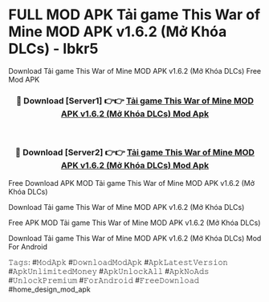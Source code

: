 # FULL MOD APK Tải game This War of Mine MOD APK v1.6.2 (Mở Khóa DLCs) - lbkr5
Download Tải game This War of Mine MOD APK v1.6.2 (Mở Khóa DLCs) Free Mod APK

<div align="center">
<h3>🔴 Download [Server1] 👉👉 <a href="https://apk-comot.site?title=Tải_game_This_War_of_Mine_MOD_APK_v1.6.2_(Mở_Khóa_DLCs)">Tải game This War of Mine MOD APK v1.6.2 (Mở Khóa DLCs) Mod Apk</a></h3><br>

<h3>🔴 Download [Server2] 👉👉 <a href="https://apk-comot.site?title=Tải_game_This_War_of_Mine_MOD_APK_v1.6.2_(Mở_Khóa_DLCs)">Tải game This War of Mine MOD APK v1.6.2 (Mở Khóa DLCs) Mod Apk</a></h3>
</div>


Free Download APK MOD Tải game This War of Mine MOD APK v1.6.2 (Mở Khóa DLCs)

Download Tải game This War of Mine MOD APK v1.6.2 (Mở Khóa DLCs) 

Free APK MOD Tải game This War of Mine MOD APK v1.6.2 (Mở Khóa DLCs) 

Download Tải game This War of Mine MOD APK v1.6.2 (Mở Khóa DLCs) Mod For Android

𝚃𝚊𝚐𝚜: #𝙼𝚘𝚍𝙰𝚙𝚔 #𝙳𝚘𝚠𝚗𝚕𝚘𝚊𝚍𝙼𝚘𝚍𝙰𝚙𝚔 #𝙰𝚙𝚔𝙻𝚊𝚝𝚎𝚜𝚝𝚅𝚎𝚛𝚜𝚒𝚘𝚗 #𝙰𝚙𝚔𝚄𝚗𝚕𝚒𝚖𝚒𝚝𝚎𝚍𝙼𝚘𝚗𝚎𝚢 #𝙰𝚙𝚔𝚄𝚗𝚕𝚘𝚌𝚔𝙰𝚕𝚕 #𝙰𝚙𝚔𝙽𝚘𝙰𝚍𝚜 #𝚄𝚗𝚕𝚘𝚌𝚔𝙿𝚛𝚎𝚖𝚒𝚞𝚖 #𝙵𝚘𝚛𝙰𝚗𝚍𝚛𝚘𝚒𝚍 #𝙵𝚛𝚎𝚎𝙳𝚘𝚠𝚗𝚕𝚘𝚊𝚍 #home_design_mod_apk